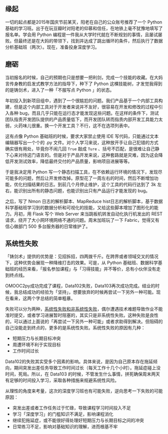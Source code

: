 ## 缘起
一切的起点都是2015年国庆节前某天，阳老在自己的公众账号推荐了一个 Python 基础的学习班。出于在玩豆瓣时对阳老的仰慕和信任，在地铁上毫不犹豫地填写了报名单。学会用 Python 编程是一件我从大学时代就在不断规划的事情，且屡试屡败。但最终还是在大妈的带领下，找到并达成了跳出循环的条件，然后执行了数据分析基础班（两次）。现在，准备投身深度学习。

## 磨砺
当初报名的时候，自己的预期也只是想要一把利剑，完成一个技能的收藏。在大妈言传身教的启发式教学方法的指导下，种下了 Python 这棵技能树，才发觉我得到的是铸剑术，进入了一种「不服写点 Python 」的状态。

年初投入到新项目组中，遇到了一个很尴尬的问题。我们产品基于一个内部工具构建，但是这个内部工具对于开发者来说并不友好，很容易在开发和修改的过程中引入各种 bug，而且几乎只能在运行态才能发现这些问题。在这样的条件下，测试团队指责开发团队提供的产品质量低下，而开发团队转而指责内部开发工具能力太弱，火药味儿很重。换一个开发工具？不行，这不在选项列表中。

这有点像 Python 基础班的时候，要求大家禁止使用 IDE 写代码，只能通过文本编辑器写出一个个的 .py 文件。对个人学习来说，这种放开手让自己犯错的方式确实很有用处，毕竟你不闹几回 `True` 敲成 `Ture` 、括号不匹配，是很难让自己静下心来对待这门语言的。但是对于产品开发来说，这种套路就是灾难，因为这会降低开发测试效率，降低最终交付的产品质量，影响项目进展等等。

于是我决定用 Python 写一个静态扫描工具，在不依赖运行环境的情况下，发现尽可能多的问题，然后让开发修改掉。原型花了一周左右的时间，然后不断增加功能，优化扫描结果的日志。到前几个月停止维护，这个工具的代码行达到了 3k 左右，能识别出所有的静态问题，也能识别出只有产品运行才能发现的 bug。

之后，写了 Nmon 日志的解析脚本、MapReduce hist日志的解析脚本，基于数据科学基础班学习到的数据分析和可视化的技能，又给这些脚本增加了图形化的能力。月初，用 Flask 写个 Web Server 来当跳板机转发自动化执行机发出的 REST 请求，绕开了大小网环境网络不通的问题。周末加班玩了一下 Fabric，觉得又有信心做部门 500 多台服务器的日常维护了。

## 系统性失败
「铸剑术」提供的优势是：见招拆招，四两拨千斤。在跨界或者领域交叉的情况下，这种优势会展现一种降维打击的效果。可是，从 Python 基础班、数据科学基础班的经历来看，「报名参加课程」与「习得技能」并不等价，总有小伙伴没有走到终点线。

OMOOC2py成功完成了课程，Data102失败，Data103再次成功完成。结业的时候，我总结成功的经验为「坚持」，想要放弃的时候再尝试一下另外一种可能。现在看来，这两个字总结的简单粗暴。

失败可以分为两种，[系统性失败和非系统性失败](http://www.hbrchina.org/2016-03-21/3934.html)，偶尔遭遇技术难题导致作业不能准时提交，或者学习进展暂时阻塞的，其实只是非系统性失败。这种失败是良性的，可以通过上面说的「再尝试一下另外一种可能」或者求助得到解决。但阻碍的自己没能走到终点的，更多的是系统性失败。系统性失败的原因有几种：

* 短期压力与长期目标冲突
* 周遭环境不利于实现目标
* 工作时间过长

Data102的失败其实受多个因素的影响。具体来说，是因为自己原本存在拖延倾向，期间突发出差任务导致工作时间过长（每天工作十几个小时）。拖延症碰上没时间，死局。所以，在 Data103 的时候，不管发生什么事情，拼死确保周末两天有足够的时间投入学习，采取各种措施来规避系统性风险。

从理性的角度来考量，这次的深度学习班也有可能失败，逆向思考一下失败的可能原因：

* 突发出差或者工作任务过于忙碌，导致课程学习时间投入不足
* 学习「深度学习」的门槛知识不满足，影响课程消化
* 继续犯拖延症，或不能很好得处理好短期压力与长期目标之间的冲突
* 日常练习不足，影响对基础知识的理解，进而根基不牢

